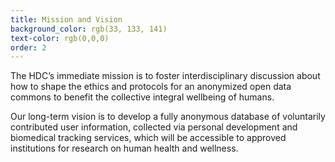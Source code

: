 ```yaml
---
title: Mission and Vision
background_color: rgb(33, 133, 141)
text-color: rgb(0,0,0)
order: 2
---
```


The HDC’s immediate mission is to foster interdisciplinary discussion about how to shape the ethics and protocols for an anonymized open data commons to benefit the collective integral wellbeing of humans.

Our long-term vision is to develop a fully anonymous database of voluntarily contributed user information, collected via personal development and biomedical tracking services, which will be accessible to approved institutions for research on human health and wellness.
